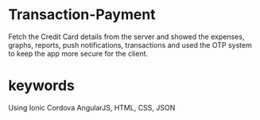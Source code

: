 # Transaction-Payment
Fetch the Credit Card details from the server and showed the expenses, graphs, reports, push notifications, transactions and used the OTP system to keep the app more secure for the client.

# keywords
Using Ionic Cordova AngularJS, HTML, CSS, JSON
